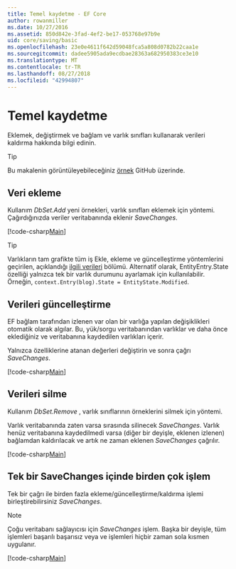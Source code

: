```yaml
---
title: Temel kaydetme - EF Core
author: rowanmiller
ms.date: 10/27/2016
ms.assetid: 850d842e-3fad-4ef2-be17-053768e97b9e
uid: core/saving/basic
ms.openlocfilehash: 23e0e4611f642d59048fca5a808d0782b22caa1e
ms.sourcegitcommit: dadee5905ada9ecdbae28363a682950383ce3e10
ms.translationtype: MT
ms.contentlocale: tr-TR
ms.lasthandoff: 08/27/2018
ms.locfileid: "42994807"
---
```

# <a name="basic-save"></a>Temel kaydetme

Eklemek, değiştirmek ve bağlam ve varlık sınıfları kullanarak verileri kaldırma hakkında bilgi edinin.

> [!TIP]  
> Bu makalenin görüntüleyebileceğiniz [örnek](https://github.com/aspnet/EntityFramework.Docs/tree/master/samples/core/Saving/Saving/Basics/) GitHub üzerinde.

## <a name="adding-data"></a>Veri ekleme

Kullanım *DbSet.Add* yeni örnekleri, varlık sınıfları eklemek için yöntemi. Çağırdığınızda veriler veritabanında eklenir *SaveChanges*.

[!code-csharp[Main](../../../samples/core/Saving/Saving/Basics/Sample.cs#Add)]

> [!TIP]  
> Varlıkların tam grafikte tüm iş Ekle, ekleme ve güncelleştirme yöntemlerini geçirilen, açıklandığı [ilgili verileri](related-data.md) bölümü. Alternatif olarak, EntityEntry.State özelliği yalnızca tek bir varlık durumunu ayarlamak için kullanılabilir. Örneğin, `context.Entry(blog).State = EntityState.Modified`.

## <a name="updating-data"></a>Verileri güncelleştirme

EF bağlam tarafından izlenen var olan bir varlığa yapılan değişiklikleri otomatik olarak algılar. Bu, yük/sorgu veritabanından varlıklar ve daha önce eklediğiniz ve veritabanına kaydedilen varlıkları içerir.

Yalnızca özelliklerine atanan değerleri değiştirin ve sonra çağrı *SaveChanges*.

[!code-csharp[Main](../../../samples/core/Saving/Saving/Basics/Sample.cs#Update)]

## <a name="deleting-data"></a>Verileri silme

Kullanım *DbSet.Remove* , varlık sınıflarının örneklerini silmek için yöntemi.

Varlık veritabanında zaten varsa sırasında silinecek *SaveChanges*. Varlık henüz veritabanına kaydedilmedi varsa (diğer bir deyişle, eklenen izlenen) bağlamdan kaldırılacak ve artık ne zaman eklenen *SaveChanges* çağrılır.

[!code-csharp[Main](../../../samples/core/Saving/Saving/Basics/Sample.cs#Remove)]

## <a name="multiple-operations-in-a-single-savechanges"></a>Tek bir SaveChanges içinde birden çok işlem

Tek bir çağrı ile birden fazla ekleme/güncelleştirme/kaldırma işlemi birleştirebilirsiniz *SaveChanges*.

> [!NOTE]  
> Çoğu veritabanı sağlayıcısı için *SaveChanges* işlem. Başka bir deyişle, tüm işlemleri başarılı başarısız veya ve işlemleri hiçbir zaman sola kısmen uygulanır.

[!code-csharp[Main](../../../samples/core/Saving/Saving/Basics/Sample.cs#MultipleOperations)]
